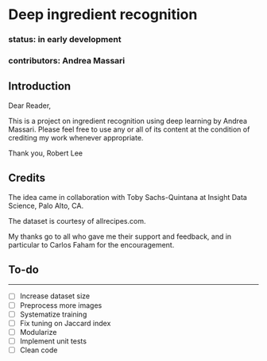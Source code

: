 # Deep ingredient recognition
### status: in early development
### contributors: Andrea Massari

## Introduction
Dear Reader,

This is a project on ingredient recognition using deep learning by Andrea Massari. Please feel free to use any or all of its content at the condition of crediting my work whenever appropriate.

Thank you,
Robert Lee

## Credits

The idea came in collaboration with Toby Sachs-Quintana at Insight Data Science, Palo Alto, CA.

The dataset is courtesy of allrecipes.com.

My thanks go to all who gave me their support and feedback, and in particular to Carlos Faham for the encouragement.

## To-do
---
- [ ] Increase dataset size
- [ ] Preprocess more images
- [ ] Systematize training
- [ ] Fix tuning on Jaccard index
- [ ] Modularize
- [ ] Implement unit tests
- [ ] Clean code

